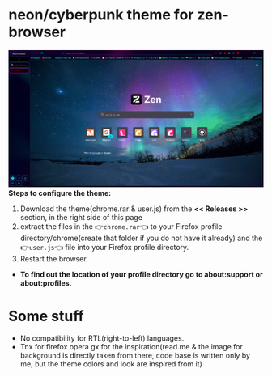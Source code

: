 
# neon/cyberpunk theme for zen-browser
![skin](Look.png)
<b>Steps to configure the theme:</b>
<ol>
   <li>Download the theme(chrome.rar & user.js) from the <b> << Releases >> </b> section, in the right side of this page</code></li> 
   <li>extract the files in the 👉<code>chrome.rar</code>👈 to your Firefox profile directory/chrome(create that folder if you do not have it already)
      and the 👉<code>user.js</code>👈 file into your Firefox profile directory. </li>
 
   <li>Restart the browser. </li>
</ol>

<ul><li><p><b> To find out the location of your profile directory go to about:support or about:profiles.</b></p></li></ul>


# Some stuff
<ul>
<li>No compatibility for RTL(right-to-left) languages.</li>
<li>Tnx for firefox opera gx for the inspiration(read.me & the image for background is directly taken from there, code base is written only by me, but the theme colors and look are inspired from it)</li>
</ul>

